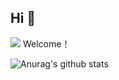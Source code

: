 ## Hi 👋
![](https://visitor-badge.glitch.me/badge?page_id=z0sen.readme)
Welcome！

![Anurag's github stats](https://github-readme-stats.vercel.app/api?username=z0sen&show_icons=true&theme=radical)
